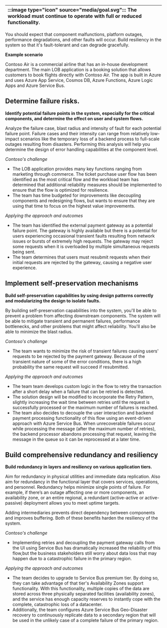| :::image type="icon" source="media/goal.svg"::: The workload must continue to operate with full or reduced functionality. |
| :----------------------------------------------------------------------------------------------------------------------------------------- |

You should expect that component malfunctions, platform outages, performance degradations, and other faults will occur. Build resiliency in the system so that it's fault-tolerant and can degrade gracefully.

**Example scenario**

Contoso Air is a commercial airline that has an in-house development department. The main LOB application is a booking solution that allows customers to book flights directly with Contoso Air. The app is built in Azure and uses Azure App Service, Cosmos DB, Azure Functions, Azure Logic Apps and Azure Service Bus.

## Determine failure risks.

**Identify potential failure points in the system, especially for the critical components, and determine the effect on user and system flows.**

Analyze the failure case, blast radius and intensity of fault for each potential failure point. Failure cases and their intensity can range from relatively low-impact scenarios like the temporary loss of a backend process to full-scale outages resulting from disasters. Performing this analysis will help you determine the design of error handling capabilities at the component level.

*Contoso's challenge*

- The LOB application provides many key functions ranging from marketing through commerce. The ticket purchase user flow has been identified as the most critical flow and the workload team has determined that additional reliability measures should be implemented to ensure that the flow is optimized for resilience.
- The team has time budgeted for improvements like decoupling components and redesigning flows, but wants to ensure that they are using that time to focus on the highest value improvements.

*Applying the approach and outcomes*

- The team has identified the external payment gateway as a potential failure point. The gateway is highly available but there is a potential for users experiencing occasional transient faults resulting from network issues or bursts of extremely high requests. The gateway may reject some requests when it is overloaded by multiple simultaneous requests being sent.
- The team determines that users must resubmit requests when their initial requests are rejected by the gateway, causing a negative user experience.

## Implement self-preservation mechanisms

**Build self-preservation capabilities by using design patterns correctly and modularizing the design to isolate faults.**

By building self-preservation capabilities into the system, you'll be able to prevent a problem from affecting downstream components. The system will be able to mitigate transient and permanent failures, performance bottlenecks, and other problems that might affect reliability. You'll also be able to minimize the blast radius.

*Contoso's challenge*

- The team wants to minimize the risk of transient failures causing users' requests to be rejected by the payment gateway.  Because of the transient nature of some of the error conditions, there is a high probability the same request will succeed if resubmitted.

*Applying the approach and outcomes*

- The team team develops custom logic in the flow to retry the transaction after a short delay when a failure that can be retried is detected.
- The solution design will be modified to incorporate the Retry Pattern, slightly increasing the wait time between retries until the request is successfully processed or the maximum number of failures is reached.
- The team also decides to decouple the user interaction and backend payment processing functionality of this flow using an event-driven approach with Azure Service Bus. When unrecoverable failures occur while processing the message (after the maximum number of retries), the backend processor abandons processing that request, leaving the message in the queue so it can be reprocessed at a later time.

## Build comprehensive redundancy and resiliency

**Build redundancy in layers and resiliency on various application tiers.**

Aim for redundancy in physical utilities and immediate data replication. Also aim for redundancy in the functional layer that covers services, operations, and personnel. Redundancy helps minimize single points of failure. For example, if there’s an outage affecting one or more components, an availability zone, or an entire regional, a redundant (active-active or active-passive) deployment allows you to meet uptime targets.

Adding intermediaries prevents direct dependency between components and improves buffering. Both of these benefits harden the resiliency of the system.

*Contoso's challenge*

- Implementing retries and decoupling the payment gateway calls from the UI using Service Bus has dramatically increased the reliability of this flow,but the business stakeholders still worry about data loss that may happen due to a catastrophic failure in the primary region.  

*Applying the approach and outcomes*

- The team decides to upgrade to Service Bus premium tier. By doing so, they can take advantage of that tier's Availability Zones support functionality. With this functionality, multiple copies of the data are stored across three physically separated facilities (availability zones), and the service has enough capacity reserves to instantly cope with the complete, catastrophic loss of a datacenter.
- Additionally, the team configures Azure Service Bus Geo-Disaster recovery to continuously replicate data to a secondary region that will be used in the unlikely case of a complete failure of the primary region.